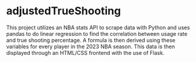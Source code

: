 # adjustedTrueShooting
This project utilizes an NBA stats API to scrape data with Python and uses pandas to do linear regression to find the correlation between usage rate and true shooting percentage. A formula is then derived using these variables for every player in the 2023 NBA season. This data is then displayed through an HTML/CSS frontend with the use of Flask.
